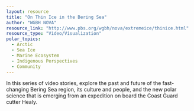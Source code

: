```yaml
---
layout: resource
title: "On Thin Ice in the Bering Sea"
author: "WGBH NOVA"
resource_link: "http://www.pbs.org/wgbh/nova/extremeice/thinice.html"
resource_type: "Video/Visualization"
polar_topics:
  - Arctic
  - Sea Ice
  - Marine Ecosystem
  - Indigenous Perspectives
  - Community
---
```


In this series of video stories, explore the past and future of the fast-changing Bering Sea region, its culture and people, and the new polar science that is emerging from an expedition on board the Coast Guard cutter Healy.
